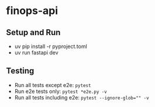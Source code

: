# finops-api

## Setup and Run
- uv pip install -r pyproject.toml
- uv run fastapi dev

## Testing
- Run all tests except e2e: `pytest`
- Run e2e tests only: `pytest *e2e.py -v`
- Run all tests including e2e: `pytest --ignore-glob="" -v`